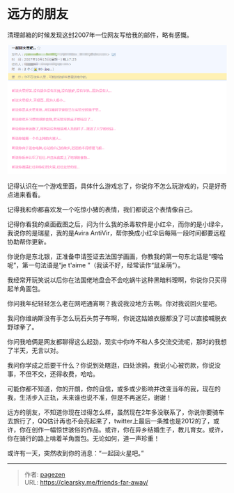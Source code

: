 # 远方的朋友


清理邮箱的时候发现这封2007年一位网友写给我的邮件，略有感慨。

![信件](letter.png "信件")

记得认识在一个游戏里面，具体什么游戏忘了，你说你不怎么玩游戏的，只是好奇点进来看看。

记得我和你都喜欢发一个吃惊小猪的表情，我们都说这个表情像自己。

记得你看我的桌面截图之后，问为什么我的杀毒软件是小红伞，而你的是小绿伞，我说你的是瑞星，我的是Avira AntiVir，帮你换成小红伞后每隔一段时间都要远程协助帮你更新。

你说你是东北银，正准备申请签证去法国学画画，你教我的第一句东北话是“嘎哈呢”，第一句法语是“je t'aime ”（我读不好，经常读作“鼠呆萌”）。

我经常开玩笑说以后你在法国佬地盘会不会吃蜗牛这种黑暗料理啊，你说你只买得起羊角面包。

你问我年纪轻轻怎么老在网吧通宵啊？我说我没地方去啊。你对我说回火星吧。

我问你维纳斯没有手怎么玩石头剪子布啊，你说这姑娘衣服都没了可以直接喊脱衣野球拳了。

你问我咱俩是网友都聊得这么起劲，现实中你咋不和人多交流交流呢，那时的我想了半天，无言以对。

我问你学成之后要干什么？你说到处瞎逛，四处涂鸦，我说小心被罚款，你说没事，不但不交，还得收费，哈哈。

可能你都不知道，你的开朗，你的自信，或多或少影响并改变当年的我，现在的我，生活步入正轨，未来谁也说不准，但是不再迷茫，谢谢！

远方的朋友，不知道你现在过得怎么样，虽然现在2年多没联系了，你说你要骑车去旅行了，QQ估计再也不会亮起来了，twitter上最后一条推也是2012的了，或许，你在创作一幅惊世骇俗的作品。或许，你在异乡结婚生子，教儿育女。或许，你在骑行的路上啃着羊角面包。无论如何，道一声珍重！

或许有一天，突然收到你的消息：“一起回火星吧。”


---

> 作者: [pagezen](http://clearsky.me/)  
> URL: https://clearsky.me/friends-far-away/  

